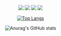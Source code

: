 <div align="center">
  
<img src="https://img.shields.io/badge/React-61DAFB?style=for-the-badge&logo=React&logoColor=white"></img>
<img src="https://img.shields.io/badge/JavaScript-F7DF1E?style=for-the-badge&logo=JavaScript&logoColor=white"></img>
<img src="https://img.shields.io/badge/CSS3-1572B6?style=for-the-badge&logo=CSS3&logoColor=white"></img>
<img src="https://img.shields.io/badge/HTML5-E34F26?style=for-the-badge&logo=HTML5&logoColor=white"></img>

[![Top Langs](https://github-readme-stats.vercel.app/api/top-langs/?username=taewok&layout=compact)](https://github.com/taewok/github-readme-stats)

![Anurag's GitHub stats](https://github-readme-stats.vercel.app/api?username=taewok&show_icons=true&theme=radical)
  
</div>
  

